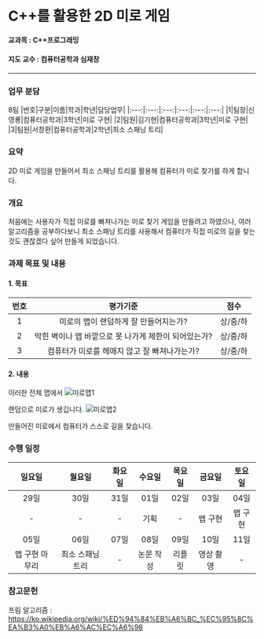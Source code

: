 # C++를 활용한 2D 미로 게임
#### 교과목 : C++프로그래밍
#### 지도 교수 : 컴퓨터공학과 심재창
---
### 업무 분담
8팀
|번호|구분|이름|학과|학년|담당업무|
|:---:|:---:|:---:|:---:|:---:|:---:|
|1|팀장|신영룡|컴퓨터공학과|3학년|미로 구현|
|2|팀원|김기현|컴퓨터공학과|3학년|미로 구현|
|3|팀원|서창환|컴퓨터공학과|2학년|최소 스패닝 트리|

### 요약
2D 미로 게임을 만들어서 최소 스패닝 트리를 활용해 컴퓨터가 미로 찾기를 하게 합니다.

### 개요
처음에는 사용자가 직접 미로를 빠져나가는 미로 찾기 게임을 만들려고 하였으나, 여러 알고리즘을 공부하다보니 최소 스패닝 트리를 사용해서 컴퓨터가 직접 미로의 길을 찾는 것도 
괜찮겠다 싶어 만들게 되었습니다.

### 과제 목표 및 내용
#### 1. 목표
|번호|평가기준|점수|
|:---:|:---:|:---:|
|1|미로의 맵이 랜덤하게 잘 만들어지는가?|상/중/하|
|2|막힌 벽이나 맵 바깥으로 못 나가게 제한이 되어있는가?|상/중/하|
|3|컴퓨터가 미로를 헤매지 않고 잘 빠져나가는가?|상/중/하|

#### 2. 내용
이러한 전체 맵에서
![미로맵1](https://user-images.githubusercontent.com/86341272/172043571-7790c834-d9c8-4901-92d3-98d6d21c55c4.PNG)

랜덤으로 미로가 생깁니다.
![미로맵2](https://user-images.githubusercontent.com/86341272/172043576-4ca504af-aeb7-4ad9-9e28-0dac2ed6e118.PNG)

만들어진 미로에서 컴퓨터가 스스로 길을 찾습니다.

### 수행 일정
|일요일|월요일|화요일|수요일|목요일|금요일|토요일|
|:---:|:---:|:---:|:---:|:---:|:---:|:---:|
|29일|30일|31일|01일|02일|03일|04일|
|-|-|-|기획|-|맵 구현|맵 구현|
|05일|06일|07일|08일|09일|10일|11일|
|맵 구현 마무리|최소 스패닝 트리|-|논문 작성|리플릿|영상 촬영|-|

### 참고문헌
프림 알고리즘 : https://ko.wikipedia.org/wiki/%ED%94%84%EB%A6%BC_%EC%95%8C%EA%B3%A0%EB%A6%AC%EC%A6%98
